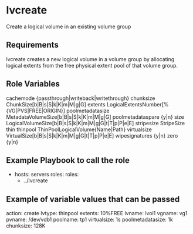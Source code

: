 lvcreate
=========
Create a logical volume in an existing volume group

Requirements
------------
lvcreate creates a new logical volume in a volume group by allocating logical
extents from the free physical extent pool of that volume group.

Role Variables
--------------
cachemode {passthrough|writeback|writethrough}
chunksize ChunkSize[b|B|s|S|k|K|m|M|g|G]
extents LogicalExtentsNumber[%{VG|PVS|FREE|ORIGIN}]
poolmetadatasize MetadataVolumeSize[b|B|s|S|k|K|m|M|g|G]
poolmetadataspare {y|n}
size LogicalVolumeSize[b|B|s|S|k|K|m|M|g|G|t|T|p|P|e|E]
stripesize StripeSize
thin
thinpool ThinPoolLogicalVolume{Name|Path}
virtualsize VirtualSize[b|B|s|S|k|K|m|M|g|G|t|T|p|P|e|E]
wipesignatures {y|n}
zero {y|n}

Example Playbook to call the role
---------------------------------
- hosts: servers roles:
  roles:
  - ../lvcreate

Example of variable values that can be passed
---------------------------------------------
action: create
lvtype: thinpool
extents: 10%FREE
lvname: lvol1
vgname: vg1
pvname: /dev/vdb1
poolname: tp1
virtualsize: 1s
poolmetadatasize: 1k
chunksize: 128K
